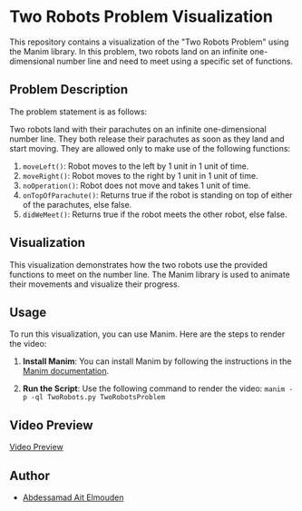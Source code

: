 # Two Robots Problem Visualization

This repository contains a visualization of the "Two Robots Problem" using the Manim library. In this problem, two robots land on an infinite one-dimensional number line and need to meet using a specific set of functions.

## Problem Description
The problem statement is as follows:

Two robots land with their parachutes on an infinite one-dimensional number line. They both release their parachutes as soon as they land and start moving. They are allowed only to make use of the following functions:

1. `moveLeft()`: Robot moves to the left by 1 unit in 1 unit of time.
2. `moveRight()`: Robot moves to the right by 1 unit in 1 unit of time.
3. `noOperation()`: Robot does not move and takes 1 unit of time.
4. `onTopOfParachute()`: Returns true if the robot is standing on top of either of the parachutes, else false.
5. `didWeMeet()`: Returns true if the robot meets the other robot, else false.

## Visualization
This visualization demonstrates how the two robots use the provided functions to meet on the number line. The Manim library is used to animate their movements and visualize their progress.

## Usage
To run this visualization, you can use Manim. Here are the steps to render the video:

1. **Install Manim**: You can install Manim by following the instructions in the [Manim documentation](https://docs.manim.community/en/stable/installation.html).

2. **Run the Script**: Use the following command to render the video: ``manim -p -ql TwoRobots.py TwoRobotsProblem``

## Video Preview
[Video Preview](https://github.com/AbdessamadAe/Two-Robots-Problem-Visualization/blob/main/media/videos/TwoRobots/1080p60/TwoRobotsProblem.mp4)

## Author
- [Abdessamad Ait Elmouden](https://github.com/AbdessamadAe)
